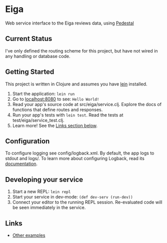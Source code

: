 # Eiga

Web service interface to the Eiga reviews data, using
[Pedestal](https://github.com/pedestal/pedestal)

## Current Status

I've only defined the routing scheme for this project, but have not wired in any
handling or database code.

## Getting Started

This project is written in Clojure and assumes you have
[lein](http://leiningen.org/) installed.

1. Start the application: `lein run`
2. Go to [localhost:8080](http://localhost:8080/) to see: `Hello World!`
3. Read your app's source code at src/eiga/service.clj. Explore the docs of functions
   that define routes and responses.
4. Run your app's tests with `lein test`. Read the tests at test/eiga/service_test.clj.
5. Learn more! See the [Links section below](#links).


## Configuration

To configure logging see config/logback.xml. By default, the app logs to stdout and logs/.
To learn more about configuring Logback, read its [documentation](http://logback.qos.ch/documentation.html).


## Developing your service

1. Start a new REPL: `lein repl`
2. Start your service in dev-mode: `(def dev-serv (run-dev))`
3. Connect your editor to the running REPL session.
   Re-evaluated code will be seen immediately in the service.


## Links
* [Other examples](https://github.com/pedestal/samples)
